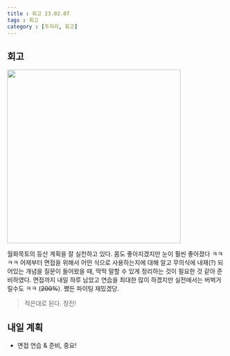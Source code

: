 ```yaml
---
title : 회고 23.02.07
tags : 회고
category : [주저리, 회고]
---
```


## 회고

<img src="https://user-images.githubusercontent.com/78214692/217406063-719e541e-5251-4885-94f8-bcffeb97ef66.jpeg" width="400px">

월화목토의 등산 계획을 잘 실천하고 있다. 몸도 좋아지겠지만 눈이 훨씬 좋아졌다 ㅋㅋㅋㅋ
어제부터 면접을 위해서 어떤 식으로 사용하는지에 대해 알고 무의식에 내재(?) 되어있는 개념을 질문이 들어왔을 때, 딱딱 말할 수 있게 정리하는 것이 필요한 것 같아 준비하였다. 면접까지 내일 하루 남았고 연습을 최대한 많이 하겠지만 실전에서는 버벅거릴수도 ㅋㅋ (~~200%~~). 쨌든 파이팅 재밌겠당.

> 적은대로 된다. 정진!

## 내일 계획

- 면접 연습 & 준비, 중요!
